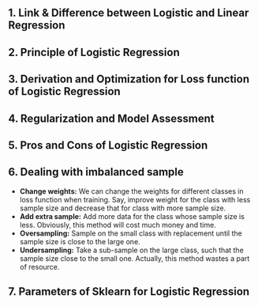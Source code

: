## 1. Link & Difference between Logistic and Linear Regression

## 2. Principle of Logistic Regression

## 3. Derivation and Optimization for Loss function of Logistic Regression

## 4. Regularization and Model Assessment

## 5. Pros and Cons of Logistic Regression

## 6. Dealing with imbalanced sample
* **Change weights:** We can change the weights for different classes in loss function when training. Say, improve weight for the class with less sample size and decrease that for class with more sample size.
* **Add extra sample:** Add more data for the class whose sample size is less. Obviously, this method will cost much money and time.
* **Oversampling:** Sample on the small class with replacement until the sample size is close to the large one.
* **Undersampling:** Take a sub-sample on the large class, such that the sample size close to the small one. Actually, this method wastes a part of resource.

## 7. Parameters of Sklearn for Logistic Regression 
